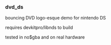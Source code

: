 ### dvd_ds

bouncing DVD logo-esque demo for nintendo DS

requires devkitpro/libnds to build

tested in no$gba and on real hardware
